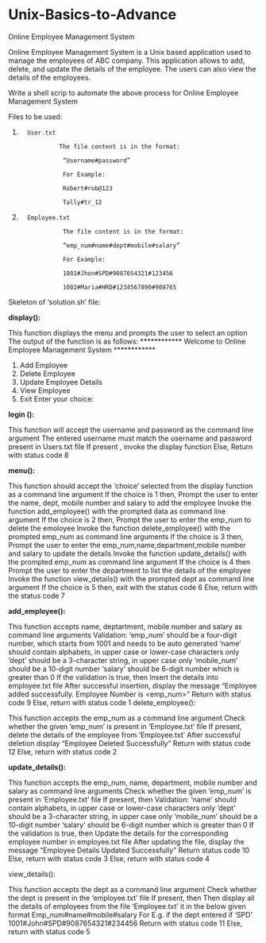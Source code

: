 # Unix-Basics-to-Advance

Online Employee Management System

Online Employee Management System is a Unix based application used to manage the employees of ABC company. This application allows to add, delete, and update the details of the employee.  The users can also view the details of the employees.

Write a shell scrip to automate the above process for Online Employee Management System

Files to be used:

1.       User.txt

                  The file content is in the format:

                   “Username#password”

                   For Example:

                   Robert#rob@123

                   Tally#tr_12

2.       Employee.txt

                   The file content is in the format:

                   “emp_num#name#dept#mobile#salary”

                   For Example:

                   1001#Jhon#SPD#9087654321#123456

                   1002#Maria#HRD#1234567890#908765

Skeleton of ‘solution.sh’ file:



<b> display(): </b>

This function displays the menu and prompts the user to select an option
The output of the function is as follows:
************ Welcome to Online Employee Management System ************
1.	Add Employee
2.	Delete Employee
3.	Update Employee Details
4.	View Employee
5.	Exit
Enter your choice: 

<b> login (): </b>

This function will accept the username and password as the command line argument
The entered username must match the username and password present in Users.txt file
If present , invoke the display function
Else,
Return with status code 8


<b> menu(): </b>

This function should accept the ‘choice’ selected from the display function as a command line argument
If the choice is 1 then,
Prompt the user to enter the name, dept, mobile number and salary  to add the employee
Invoke the function add_employee() with the prompted data as command line argument
If the choice is 2 then,
Prompt the user to enter the emp_num to delete the emoloyee
Invoke the function delete_employee() with the prompted emp_num as command line arguments
If the choice is 3 then,
Prompt the user to enter the emp_num,name,department,mobile number and salary to update the details
Invoke the function update_details() with the prompted emp_num as command line argument
If the choice is 4 then
Prompt the user to enter the department  to list the details of the employee
Invoke the function view_details() with the prompted dept as command line argument
If the choice is 5 then, exit with the status code 6
Else, return with the status code 7


<b> add_employee(): </b>

This function accepts name, deptartment, mobile number and salary as command line arguments
Validation:
‘emp_num’ should be a four-digit number, which starts from 1001 and needs to be auto generated
‘name’ should contain alphabets, in upper case or lower-case characters only
‘dept’ should be a 3-character string, in upper case only
‘mobile_num’ should be a 10-digit number
‘salary’ should be 6-digit number which is greater than 0
If the validation is true, then
Insert the details into employee.txt file
After successful insertion, display the message “Employee added successfully.  Employee Number is <emp_num>”
Return with status code 9
Else, return with status code 1
delete_employee():

This function accepts the emp_num as a command line argument
Check whether the given ‘emp_num’ is present in ‘Employee.txt’ file
If present, delete the details of the employee from ‘Employee.txt’
After successful deletion display “Employee Deleted Successfully”
Return with status code 12
Else, return with status code 2

<b> update_details(): </b>

This function accepts the emp_num, name, department, mobile number and salary as command line arguments
Check whether the given ‘emp_num’ is present in ‘Employee.txt’ file
If present, then
Validation:
‘name’ should contain alphabets, in upper case or lower-case characters only
‘dept’ should be a 3-character string, in upper case only
‘mobile_num’ should be a 10-digit number
‘salary’ should be 6-digit number which is greater than 0
If the validation is true, then
Update the details for the corresponding employee number in employee.txt file
After updating the file, display the message “Employee Details Updated Successfully”
Return status code 10
Else, return with status code 3
Else, return with status code 4

</b> view_details(): </b>

This function accepts the dept as a command line argument
Check whether the dept is present in the ‘employee.txt’ file
If present, then
Then display all the details of employees from the file ‘Employee.txt’ it in the below given format
Emp_num#name#mobile#salary
For E.g.  if the dept entered if ‘SPD’
1001#John#SPD#9087654321#234456
Return with status code 11
Else, return with status code 5

